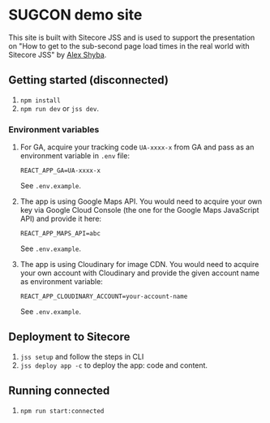 # SUGCON demo site

This site is built with Sitecore JSS and is used to support the presentation on "How to get to the sub-second page load times in the real world with Sitecore JSS" by [Alex Shyba](https://twitter.com/@alexshyba).

## Getting started (disconnected)

1. `npm install`
1. `npm run dev` or `jss dev`.

### Environment variables

1. For GA, acquire your tracking code `UA-xxxx-x` from GA and pass as an environment variable in `.env` file:
    ```
    REACT_APP_GA=UA-xxxx-x
    ```
    See `.env.example`.
  
1. The app is using Google Maps API. You would need to acquire your own key via Google Cloud Console (the one for the Google Maps JavaScript API) and provide it here:
    ```
    REACT_APP_MAPS_API=abc
    ```
     See `.env.example`.


1. The app is using Cloudinary for image CDN. You would need to acquire your own account with Cloudinary and provide the given account name as environment variable:
    ```
    REACT_APP_CLOUDINARY_ACCOUNT=your-account-name
    ```
     See `.env.example`.

## Deployment to Sitecore
1. `jss setup` and follow the steps in CLI
1. `jss deploy app -c` to deploy the app: code and content. 

## Running connected

1. `npm run start:connected`